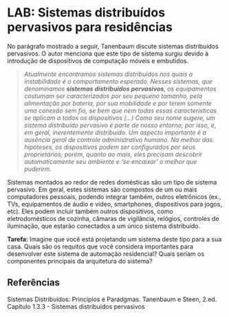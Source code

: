 # LAB: Sistemas distribuídos pervasivos para residências


No parágrafo mostrado a seguir, Tanenbaum discute sistemas distribuídos pervasivos. O autor menciona que este tipo de sistema surgiu devido à introdução de dispositivos de computação móveis e embutidos.

> _Atualmente encontramos sistemas distribuídos nos quais a
instabilidade é o comportamento esperado. Nesses sistemas, que denominamos **sistemas distribuídos pervasivos**, os equipamentos costumam ser caracterizados por seu pequeno tamanho, pela alimentação por bateria, por sua
mobilidade e por terem somente uma conexão sem fio, se bem que nem todas essas características se aplicam a todos
os dispositivos (...) Como seu nome sugere, um sistema distribuído pervasivo é parte de nosso entorno; por isso, é, em geral, inerentemente distribuído. Um aspecto importante é a ausência geral de controle administrativo humano. Na melhor
das hipóteses, os dispositivos podem ser configurados por
seus proprietários; porém, quanto ao mais, eles precisam
descobrir automaticamente seu ambiente e ‘se encaixar’ o
melhor que puderem._ 

Sistemas montados ao redor de redes domésticas são um tipo de sistema pervasivo. Em geral, estes sistemas são compostos de um ou mais computadores pessoais, podendo integrar também, outros eletrônicos  (ex., TVs, equipamentos de áudio e vídeo, smartphones, dispositivos para jogos, etc). Eles podem incluir também outros dispositivos, como eletrodomésticos de cozinha, câmaras de vigilância, relógios, controles de iluminação, que estarão conectados a um único sistema distribuído.

**Tarefa:** Imagine que você está projetando um sistema deste tipo para a sua casa. Quais são os requitos que você considera importantes para desenvolver este sistema de automação residencial? Quais seriam os componentes principais da arquitetura do sistema?


## Referências

Sistemas Distribuídos: Princípios e Paradgmas. Tanenbaum e Steen, 2.ed. Capítulo 1.3.3 - Sistemas distribuídos pervasivos
